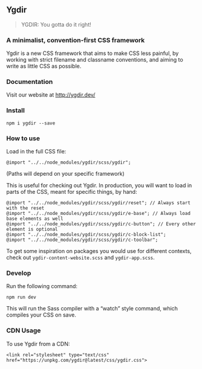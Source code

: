 ## Ygdir

> YGDIR: You gotta do it right!

### A minimalist, convention-first CSS framework

Ygdir is a new CSS framework that aims to make CSS less painful, by working with strict filename and classname conventions, and aiming to write as little CSS as possible.

### Documentation

Visit our website at http://ygdir.dev/

### Install

    npm i ygdir --save

### How to use

Load in the full CSS file:

    @import "../../node_modules/ygdir/scss/ygdir";

(Paths will depend on your specific framework)

This is useful for checking out Ygdir. In production, you will want to load in parts of the CSS, meant for specific things, by hand:

    @import "../../node_modules/ygdir/scss/ygdir/reset"; // Always start with the reset
    @import "../../node_modules/ygdir/scss/ygdir/e-base"; // Always load base elements as well
    @import "../../node_modules/ygdir/scss/ygdir/c-button"; // Every other element is optional
    @import "../../node_modules/ygdir/scss/ygdir/c-block-list";
    @import "../../node_modules/ygdir/scss/ygdir/c-toolbar";

To get some inspiration on packages you would use for different contexts, check out `ygdir-content-website.scss` and `ygdir-app.scss`.

### Develop

Run the following command:

    npm run dev

This will run the Sass compiler with a “watch” style command, which compiles your CSS on save.

### CDN Usage

To use Ygdir from a CDN:

    <link rel="stylesheet" type="text/css" href="https://unpkg.com/ygdir@latest/css/ygdir.css">

